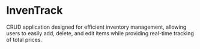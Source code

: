 # InvenTrack
 CRUD application designed for efficient inventory management, allowing users to easily add, delete, and edit items while providing real-time tracking of total prices.

